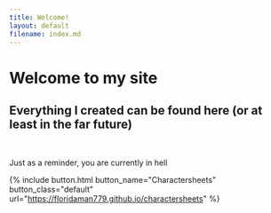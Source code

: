 ```yaml
---
title: Welcome!
layout: default
filename: index.md
---
```


# Welcome to my site
## Everything I created can be found here (or at least in the far future)
<br>

Just as a reminder, you are currently in hell

{% include button.html button_name="Charactersheets" button_class="default" url="https://floridaman779.github.io/charactersheets" %}
